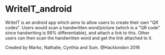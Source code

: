 # WriteIT_android

WriteIT is an android app which aims to allow users to create their own "QR codes". Users would scan a handwritten word/picture (which is a "QR code" since handwriting is 99% differentiable), and attach a link to this. Other users can then scan the handwritten word and get the link attached to it. 


Created by Marko, Nathalie, Cynthia and Sum.
@Hacklondon 2016
